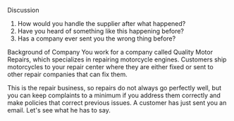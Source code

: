 Discussion
1. How would you handle the supplier after what happened?
2. Have you heard of something like this happening before?
3. Has a company ever sent you the wrong thing before?

Background of Company
You work for a company called Quality Motor Repairs, which specializes in repairing motorcycle engines. Customers ship motorcycles to your repair center where they are either fixed or sent to other repair companies that can fix them.

This is the repair business, so repairs do not always go perfectly well, but you can keep complaints to a minimum if you address them correctly and make policies that correct previous issues.
A customer has just sent you an email. Let's see what he has to say.



